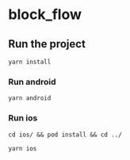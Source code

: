 # block_flow

## Run the project

```
yarn install
```

### Run android

```
yarn android
```

### Run ios

```
cd ios/ && pod install && cd ../
```

```
yarn ios
```
